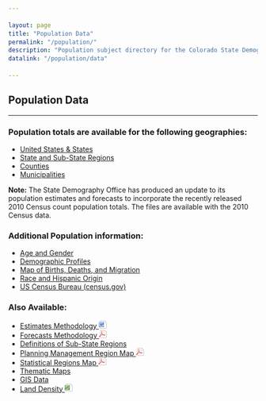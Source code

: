 ```yaml
---

layout: page
title: "Population Data"
permalink: "/population/"
description: "Population subject directory for the Colorado State Demography Office"
datalink: "/population/data"

---
```



## Population Data

- - -

### Population totals are available for the following geographies:

- [United States & States](/population/population-totals-us-states#population-totals-for-the-us-and-states)
- [State and Sub-State Regions](/population/population-totals-colorado-substate#population-totals-for-colorado-and-sub-state-regions)
- [Counties](/population/population-totals-counties#population-totals-for-colorado-counties)
- [Municipalities](/population/population-totals-municipalities#population-totals-for-colorado-municipalities)

**Note:** The State Demography Office has produced an update to its population estimates and forecasts to incorporate the recently released 2010 Census count population totals. The files are available with the 2010 Census data.

### Additional Population information:

- [Age and Gender](/population/age-gender-population-data#age-and-gender-population-data)
- [Demographic Profiles](/population/data/profile-county/)
- [Map of Births, Deaths, and Migration](/ComponentsOfChange/)
- [Race and Hispanic Origin](/population/race-hispanic-origin#race-and-hispanic-origin)
- [US Census Bureau (census.gov)](http://www.census.gov/)

### Also Available:

- [Estimates Methodology ![doc](/images/page_white_word.png 'download doc file')](https://drive.google.com/uc?export=download&id=0B-vz6H4k4SESNm5hb1NmQWZWdlU)
- [Forecasts Methodology ![pdf](/images/page_white_acrobat.png 'download pdf file')](https://drive.google.com/uc?export=download&id=0B_M7zgfu2piFclJkbGM3VG55Nzg)
- [Definitions of Sub-State Regions](/gis/colorado-regions/#understanding-colorado-regions)
- [Planning Management Region Map ![pdf](/images/page_white_acrobat.png 'download pdf file')](https://storage.googleapis.com/maps-static/PlanningManagement8x11.pdf)
- [Statistical Regions Map ![pdf](/images/page_white_acrobat.png 'download pdf file')](https://drive.google.com/uc?export=download&id=0B2oqdPZKJqK7VjNuRWdiYnRhbnM)
- [Thematic Maps](/gis/thematic-maps#thematic-maps)
- [GIS Data](/gis/gis-data#gis-data)
- [Land Density ![xls](/images/page_white_excel.png 'download xls file')](https://drive.google.com/open?id=0B9kZxy54UDqMV3o3R2loY18yT28)
